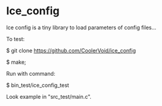 # Ice_config
Ice config is a tiny library to load parameters of config files... 

To test:

$ git clone https://github.com/CoolerVoid/ice_config

$ make; 

Run with command:

$ bin_test/ice_config_test

Look example in "src_test/main.c".
